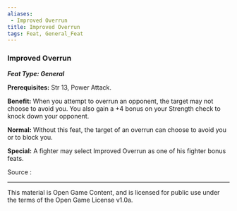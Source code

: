 ```yaml
---
aliases:
 - Improved Overrun
title: Improved Overrun
tags: Feat, General_Feat
---
```

### Improved Overrun 
***Feat Type: General***

**Prerequisites:** Str 13, Power Attack.

**Benefit:** When you attempt to overrun an opponent, the target may not
choose to avoid you. You also gain a +4 bonus on your Strength check to
knock down your opponent.

**Normal:** Without this feat, the target of an overrun can choose to
avoid you or to block you.

**Special:** A fighter may select Improved Overrun as one of his fighter
bonus feats.


Source :

---

This material is Open Game Content, and is licensed for public use under the terms of the Open Game License v1.0a.
